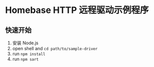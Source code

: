 # Homebase HTTP 远程驱动示例程序

## 快速开始

1. 安装 Node.js
2. open shell and `cd path/to/sample-driver`
3. run `npm install`
4. run `npm sart`